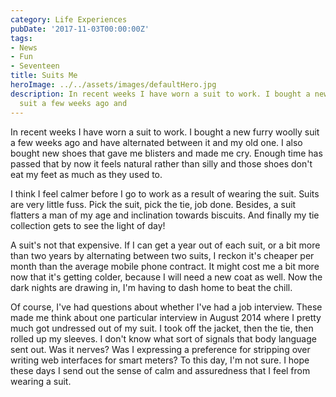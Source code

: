 ```yaml
---
category: Life Experiences
pubDate: '2017-11-03T00:00:00Z'
tags:
- News
- Fun
- Seventeen
title: Suits Me
heroImage: ../../assets/images/defaultHero.jpg
description: In recent weeks I have worn a suit to work. I bought a new furry woolly
  suit a few weeks ago and
---
```

In recent weeks I have worn a suit to work. I bought a new furry woolly suit a few weeks ago and have alternated between it and my old one. I also bought new shoes that gave me blisters and made me cry. Enough time has passed that by now it feels natural rather than silly and those shoes don't eat my feet as much as they used to. 

I think I feel calmer before I go to work as a result of wearing the suit. Suits are very little fuss. Pick the suit, pick the tie, job done. Besides, a suit flatters a man of my age and inclination towards biscuits. And finally my tie collection gets to see the light of day!

A suit's not that expensive. If I can get a year out of each suit, or a bit more than two years by alternating between two suits, I reckon it's cheaper per month than the average mobile phone contract. It might cost me a bit more now that it's getting colder, because I will need a new coat as well. Now the dark nights are drawing in, I'm having to dash home to beat the chill.

Of course, I've had questions about whether I've had a job interview. These made me think about one particular interview in August 2014 where I pretty much got undressed out of my suit. I took off the jacket, then the tie, then rolled up my sleeves. I don't know what sort of signals that body language sent out. Was it nerves? Was I expressing a preference for stripping over writing web interfaces for smart meters? To this day, I'm not sure. I hope these days I send out the sense of calm and assuredness that I feel from wearing a suit.